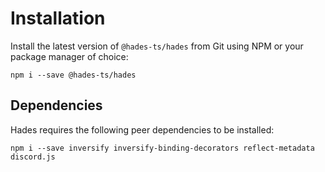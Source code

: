 # Installation

Install the latest version of `@hades-ts/hades` from Git using NPM or your package manager of choice:

    npm i --save @hades-ts/hades

## Dependencies

Hades requires the following peer dependencies to be installed:

    npm i --save inversify inversify-binding-decorators reflect-metadata discord.js
